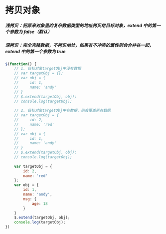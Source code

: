 # 拷贝对象

##### 浅拷贝：把原来对象里的复杂数据类型的地址拷贝给目标对象，extend 中的第一个参数为 false（默认）

##### 深拷贝：完全克隆数据，不拷贝地址，如果有不冲突的属性则会合并在一起，extend 中的第一个参数为 true

```js
$(function() {
    // 1. 目标对象targetObj中没有数据
    // var targetObj = {};
    // var obj = {
    //     id: 1,
    //     name: 'andy'
    // }
    // $.extend(targetObj, obj);
    // console.log(targetObj);
  
    // 2. 目标对象targetObj中有数据，则会覆盖原有数据
    // var targetObj = {
    //     id: 2,
    //     name: 'red'
    // };
    // var obj = {
    //     id: 1,
    //     name: 'andy'
    // }
    // $.extend(targetObj, obj);
    // console.log(targetObj);
  
    var targetObj = {
        id: 2,
        name: 'red'
    };
    var obj = {
        id: 1,
        name: 'andy',
        msg: {
            age: 18
        }
    }
    $.extend(targetObj, obj);
    console.log(targetObj);
})
```

